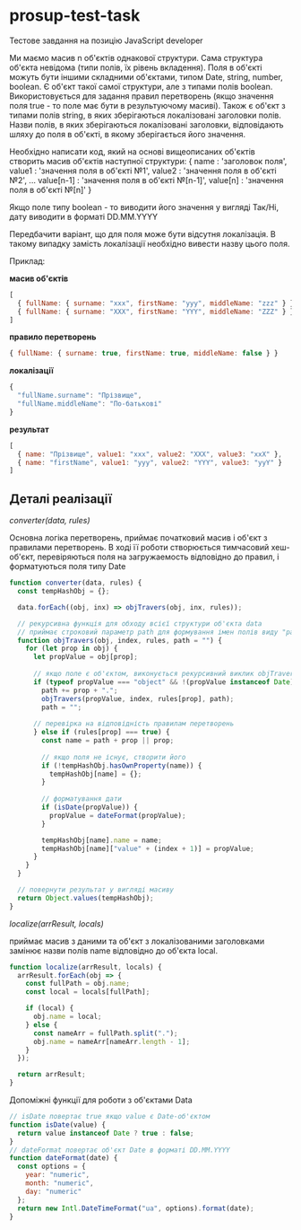 # prosup-test-task
Тестове завдання на позицію JavaScript developer

Ми маємо масив n об'єктів однакової структури. Сама структура об'єкта невідома (типи полів, їх рівень вкладення). Поля в об'єкті можуть бути іншими складними об'єктами, типом Date, string, number, boolean.
Є об'єкт такої самої структури, але з типами полів boolean. Використовується для задання правил перетворень (якщо значення поля true - то поле має бути в результуючому масиві). Також є об'єкт з типами полів string, в яких зберігаються локалізовані заголовки полів. Назви полів, в яких зберігаються локалізовані заголовки, відповідають шляху до поля в об'єкті, в якому зберігається його значення.

Необхідно написати код, який на основі вищеописаних об'єктів створить масив об'єктів наступної структури: 
{
name : 'заголовок поля',
value1 : 'значення поля в об'єкті №1',
value2 : 'значення поля в об'єкті №2',
...
value[n-1] : 'значення поля в об'єкті №[n-1]',
value[n] : 'значення поля в об'єкті №[n]'
}

Якщо поле типу boolean - то виводити його значення у вигляді Так/Ні, дату виводити в форматі DD.MM.YYYY

Передбачити варіант, що для поля може бути відсутня локалізація. В такому випадку замість локалізації необхідно вивести назву цього поля.

Приклад:

**масив об'єктів**
```javascript
[
  { fullName: { surname: "xxx", firstName: "yyy", middleName: "zzz" } },
  { fullName: { surname: "XXX", firstName: "YYY", middleName: "ZZZ" } }
]
```

**правило перетворень**
```javascript
{ fullName: { surname: true, firstName: true, middleName: false } }
```

**локалізації**
```javascript
{
  "fullName.surname": "Прізвище",
  "fullName.middleName": "По-батькові"
}
```

**результат**
```javascript
[
  { name: "Прізвище", value1: "xxx", value2: "XXX", value3: "xxX" },
  { name: "firstName", value1: "yyy", value2: "YYY", value3: "yyY" }
]
```

## Деталі реалізації

*converter(data, rules)*

Основна логіка перетворень, приймає початковий масив і об'єкт з правилами перетворень.
В ході її роботи створюється тимчасовий хеш-об'єкт, перевіряються поля на загружаемость відповідно до правил, і форматуються поля типу Date
```javascript
function converter(data, rules) {
  const tempHashObj = {};

  data.forEach((obj, inx) => objTravers(obj, inx, rules));

  // рекурсивна функція для обходу всієї структури об'єкта data
  // приймає строковий параметр path для формування імен полів виду "parent.child"
  function objTravers(obj, index, rules, path = "") {
    for (let prop in obj) {
      let propValue = obj[prop];
      
      // якщо поле є об'єктом, виконується рекурсивний виклик objTravers зі збереженням шляху
      if (typeof propValue === "object" && !(propValue instanceof Date)) {
        path += prop + ".";
        objTravers(propValue, index, rules[prop], path);
        path = "";
        
      // перевірка на відповідність правилам перетворень
      } else if (rules[prop] === true) {
        const name = path + prop || prop;
        
        // якщо поля не існує, створити його
        if (!tempHashObj.hasOwnProperty(name)) {
          tempHashObj[name] = {};
        }
        
        // форматування дати
        if (isDate(propValue)) {
          propValue = dateFormat(propValue);
        }

        tempHashObj[name].name = name;
        tempHashObj[name]["value" + (index + 1)] = propValue;
      }
    }
  }

  // повернути результат у вигляді масиву
  return Object.values(tempHashObj);
}
```

*localize(arrResult, locals)*

приймає масив з даними та об'єкт з локалізованими заголовками замінює назви полів name відповідно до об'єкта local.
```javascript
function localize(arrResult, locals) {
  arrResult.forEach(obj => {
    const fullPath = obj.name;
    const local = locals[fullPath];

    if (local) {
      obj.name = local;
    } else {
      const nameArr = fullPath.split(".");
      obj.name = nameArr[nameArr.length - 1];
    }
  });

  return arrResult;
}
```

Допоміжні функції для роботи з об'єктами Data
```javascript
// isDate повертає true якщо value є Datе-об'єктом
function isDate(value) {
  return value instanceof Date ? true : false;
}
// dateFormat повертає об'єкт Date в форматі DD.MM.YYYY
function dateFormat(date) {
  const options = {
    year: "numeric",
    month: "numeric",
    day: "numeric"
  };
  return new Intl.DateTimeFormat("ua", options).format(date);
}
```
